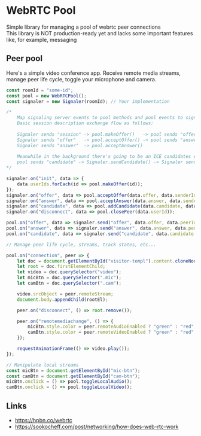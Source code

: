 # WebRTC Pool
Simple library for managing a pool of webrtc peer connections<br>
This library is NOT production-ready yet and lacks some important features like, for example, messaging

## Peer pool
Here's a simple video conference app. Receive remote media streams, manage peer life cycle, toggle your microphone and camera.
```js
const roomId = "some-id";
const pool = new WebRTCPool();
const signaler = new Signaler(roomId); // Your implementation

/*
    Map signaling server events to pool methods and pool events to signaling server methods
    Basic session description exchange flow as follows:
    
    Signaler sends "session" -> pool.makeOffer()   -> pool sends "offer"  -> Signaler.sendOffer()  ->
    Signaler sends "offer"   -> pool.acceptOffer() -> pool sends "answer" -> Signaler.sendAnswer() ->
    Signaler sends "answer"  -> pool.acceptAnswer()
    
    Meanwhile in the background there's going to be an ICE candidates exchange in the following manner:
    pool sends "candidate" -> Signaler.sendCandidate() -> Signaler sends "candidate" -> pool.addCandidate()
*/

signaler.on("init", data => {
    data.userIds.forEach(id => pool.makeOffer(id));
});
signaler.on("offer", data => pool.acceptOffer(data.offer, data.senderId));
signaler.on("answer", data => pool.acceptAnswer(data.answer, data.senderId));
signaler.on("candidate", data => pool.addCandidate(data.candidate, data.senderId));
signaler.on("disconnect", data => pool.closePeer(data.userId));

pool.on("offer", data => signaler.send("offer", data.offer, data.peerId));
pool.on("answer", data => signaler.send("answer", data.answer, data.peerId));
pool.on("candidate", data => signaler.send("candidate", data.candidate, data.peerId));

// Manage peer life cycle, streams, track states, etc...

pool.on("connection", peer => {
    let doc = document.getElementById("visitor-templ").content.cloneNode(true);
    let root = doc.firstElementChild;
    let video = doc.querySelector("video");
    let micBtn = doc.querySelector(".mic");
    let camBtn = doc.querySelector(".cam");

    video.srcObject = peer.remoteStream;
    document.body.appendChild(rootEl);

    peer.on("disconnect", () => root.remove());

    peer.on("remotemediachange", () => {
        micBtn.style.color = peer.remoteAudioEnabled ? "green" : "red";
        camBtn.style.color = peer.remoteVideoEnabled ? "green" : "red";
    });

    requestAnimationFrame(() => video.play());
});

// Manipulate local streams
const micBtn = document.getElementById("mic-btn");
const camBtn = document.getElementById("cam-btn");
micBtn.onclick = () => pool.toggleLocalAudio();
camBtn.onclick = () => pool.toggleLocalVideo();
```

## Links
- https://hpbn.co/webrtc
- https://sookocheff.com/post/networking/how-does-web-rtc-work

